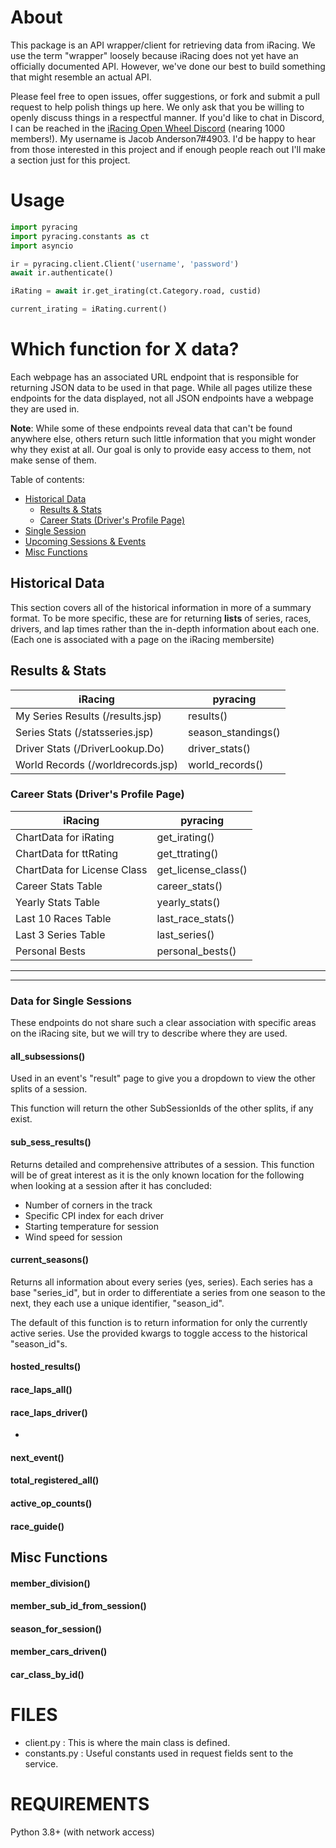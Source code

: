 # About

This package is an API wrapper/client for retrieving data from iRacing. We use the term "wrapper" loosely because iRacing does not yet have an officially documented API. However, we've done our best to build something that might resemble an actual API.

Please feel free to open issues, offer suggestions, or fork and submit a pull request to help polish things up here. We only ask that you be willing to openly discuss things in a respectful manner. If you'd like to chat in Discord, I can be reached in the [iRacing Open Wheel Discord](https://discord.gg/UwnhM7w) (nearing 1000 members!). My username is Jacob Anderson7#4903. I'd be happy to hear from those interested in this project and if enough people reach out I'll make a section just for this project.

# Usage
```py
import pyracing
import pyracing.constants as ct
import asyncio

ir = pyracing.client.Client('username', 'password')
await ir.authenticate()

iRating = await ir.get_irating(ct.Category.road, custid)

current_irating = iRating.current()
```


# Which function for X data?

Each webpage has an associated URL endpoint that is responsible for returning JSON data to be used in that page. While all pages utilize these endpoints for the data displayed, not all JSON endpoints have a webpage they are used in.

**Note**: While some of these endpoints reveal data that can't be found anywhere else, others return such little information that you might wonder why they exist at all. Our goal is only to provide easy access to them, not make sense of them.

Table of contents:

- [Historical Data](#historical-data)
  - [Results & Stats](#results--stats)
  - [Career Stats (Driver's Profile Page)](#career-stats-drivers-profile-page)
- [Single Session](#single-session)
- [Upcoming Sessions & Events](#upcoming-sessions--events)
- [Misc Functions](#misc-functions)

## Historical Data
This section covers all of the historical information in more of a summary format. To be more specific, these are for returning **lists** of series, races, drivers, and lap times rather than the in-depth information about each one. (Each one is associated with a page on the iRacing membersite)

## Results & Stats
|   iRacing                            |    pyracing
|   ---                                |    ---
|   My Series Results (/results.jsp)   |    results()
|   Series Stats (/statsseries.jsp)    |    season_standings()
|   Driver Stats (/DriverLookup.Do)    |    driver_stats()
|   World Records (/worldrecords.jsp)  |    world_records()

### Career Stats (Driver's Profile Page)


|   iRacing                            |   pyracing
|   ---                                |   ---
|   ChartData for iRating              |   get_irating()
|   ChartData for ttRating             |   get_ttrating()
|   ChartData for License Class        |   get_license_class()
|   Career Stats Table                 |   career_stats()
|   Yearly Stats Table                 |   yearly_stats()
|   Last 10 Races Table                |   last_race_stats()
|   Last 3 Series Table                |   last_series()
|   Personal Bests                     |   personal_bests()


---
---
### Data for Single Sessions
These endpoints do not share such a clear association with specific areas on the iRacing site, but we will try to describe where they are used.

#### all_subsessions()
Used in an event's "result" page to give you a dropdown to view the other splits of a session.

This function will return the other SubSessionIds of the other splits, if any exist.

#### sub_sess_results()

Returns detailed and comprehensive attributes of a session. This function will be of great interest as it is the only known location for the following when looking at a session after it has concluded:

- Number of corners in the track
- Specific CPI index for each driver
- Starting temperature for session
- Wind speed for session

#### current_seasons()
Returns all information about every series (yes, series). Each series has a base "series_id", but in order to differentiate a series from one season to the next, they each use a unique identifier, "season_id".

The default of this function is to return information for only the currently active series. Use the provided kwargs to toggle access to the historical "season_id"s.

#### hosted_results()

#### race_laps_all()

#### race_laps_driver()

-

#### next_event()

#### total_registered_all()

#### active_op_counts()

#### race_guide()


## Misc Functions

#### member_division()

#### member_sub_id_from_session()

#### season_for_session()

#### member_cars_driven()

#### car_class_by_id()


FILES
=====

- client.py : This is where the main class is defined.
- constants.py : Useful constants used in request fields sent to the service.

REQUIREMENTS
============

Python 3.8+ (with network access)
